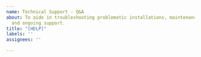 ```yaml
---
name: Technical Support - Q&A
about: To aide in troubleshooting problematic installations, maintenance requests,
  and ongoing support.
title: "[HELP]"
labels: ''
assignees: ''

---
```



